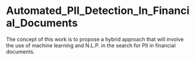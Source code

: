 # Automated_PII_Detection_In_Financial_Documents
The concept of this work is to propose a hybrid  approach that will involve the use of machine learning  and N.L.P. in the search for PII in financial documents.
